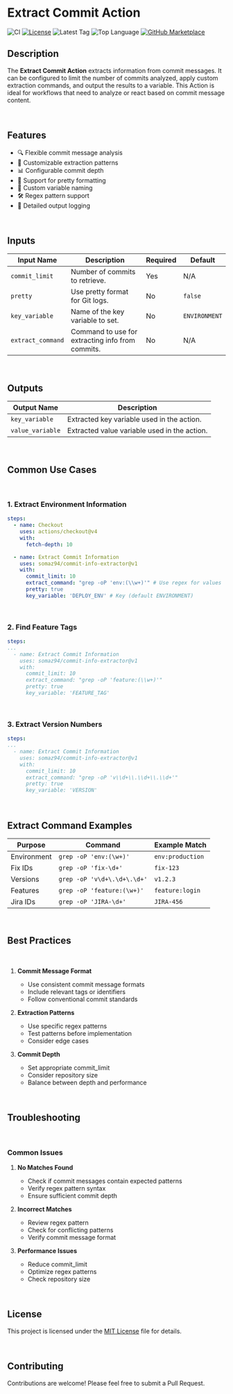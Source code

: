 # Extract Commit Action

<!-- [![GitHub Super-Linter](https://github.com/somaz94/commit-info-extractor/actions/workflows/linter.yml/badge.svg)](https://github.com/somaz94/commit-info-extractor) -->
![CI](https://github.com/somaz94/commit-info-extractor/actions/workflows/ci.yml/badge.svg)
[![License](https://img.shields.io/github/license/somaz94/commit-info-extractor)](https://github.com/somaz94/container-action)
![Latest Tag](https://img.shields.io/github/v/tag/somaz94/commit-info-extractor)
![Top Language](https://img.shields.io/github/languages/top/somaz94/commit-info-extractor?color=green&logo=terraform&logoColor=blue)
[![GitHub Marketplace](https://img.shields.io/badge/Marketplace-Commit%20Info%20Extractor-blue?logo=github)](https://github.com/marketplace/actions/extract-commit-action)

## Description

The **Extract Commit Action** extracts information from commit messages. It can
be configured to limit the number of commits analyzed, apply custom extraction
commands, and output the results to a variable. This Action is ideal for
workflows that need to analyze or react based on commit message content.

<br/>

## Features

- 🔍 Flexible commit message analysis
- 🎯 Customizable extraction patterns
- 📊 Configurable commit depth
- 🔄 Support for pretty formatting
- 🎨 Custom variable naming
- 🛠️ Regex pattern support
- 📝 Detailed output logging

<br/>

## Inputs

| **Input Name**    | **Description**                                  | **Required** | **Default**   |
| ----------------- | ------------------------------------------------ | ------------ | ------------- |
| `commit_limit`    | Number of commits to retrieve.                   | Yes          | N/A           |
| `pretty`          | Use pretty format for Git logs.                  | No           | `false`       |
| `key_variable`    | Name of the key variable to set.                 | No           | `ENVIRONMENT` |
| `extract_command` | Command to use for extracting info from commits. | No           | N/A           |

<br/>

## Outputs

| **Output Name**  | **Description**                              |
| ---------------- | -------------------------------------------- |
| `key_variable`   | Extracted key variable used in the action.   |
| `value_variable` | Extracted value variable used in the action. |

<br/>

## Common Use Cases

<br/>

### 1. Extract Environment Information

```yaml
steps:
  - name: Checkout
    uses: actions/checkout@v4
    with:
      fetch-depth: 10

  - name: Extract Commit Information
    uses: somaz94/commit-info-extractor@v1
    with:
      commit_limit: 10
      extract_command: "grep -oP 'env:(\\w+)'" # Use regex for values
      pretty: true
      key_variable: 'DEPLOY_ENV' # Key (default ENVIRONMENT)
```

<br/>

### 2. Find Feature Tags

```yaml
steps:
...
  - name: Extract Commit Information
    uses: somaz94/commit-info-extractor@v1
    with:
      commit_limit: 10
      extract_command: "grep -oP 'feature:(\\w+)'"
      pretty: true
      key_variable: 'FEATURE_TAG'
```

<br/>

### 3. Extract Version Numbers

```yaml
steps:
...
  - name: Extract Commit Information
    uses: somaz94/commit-info-extractor@v1
    with:
      commit_limit: 10
      extract_command: "grep -oP 'v\\d+\\.\\d+\\.\\d+'"
      pretty: true
      key_variable: 'VERSION'
```

<br/>

## Extract Command Examples

| Purpose | Command | Example Match |
|---------|---------|---------------|
| Environment | `grep -oP 'env:(\w+)'` | `env:production` |
| Fix IDs | `grep -oP 'fix-\d+'` | `fix-123` |
| Versions | `grep -oP 'v\d+\.\d+\.\d+'` | `v1.2.3` |
| Features | `grep -oP 'feature:(\w+)'` | `feature:login` |
| Jira IDs | `grep -oP 'JIRA-\d+'` | `JIRA-456` |

<br/>

## Best Practices

<br/>

1. **Commit Message Format**
   - Use consistent commit message formats
   - Include relevant tags or identifiers
   - Follow conventional commit standards

2. **Extraction Patterns**
   - Use specific regex patterns
   - Test patterns before implementation
   - Consider edge cases

3. **Commit Depth**
   - Set appropriate commit_limit
   - Consider repository size
   - Balance between depth and performance

<br/>

## Troubleshooting

<br/>

### Common Issues

1. **No Matches Found**
   - Check if commit messages contain expected patterns
   - Verify regex pattern syntax
   - Ensure sufficient commit depth

2. **Incorrect Matches**
   - Review regex pattern
   - Check for conflicting patterns
   - Verify commit message format

3. **Performance Issues**
   - Reduce commit_limit
   - Optimize regex patterns
   - Check repository size

<br/>

## License

This project is licensed under the [MIT License](LICENSE) file for details.

<br/>

## Contributing

Contributions are welcome! Please feel free to submit a Pull Request.
